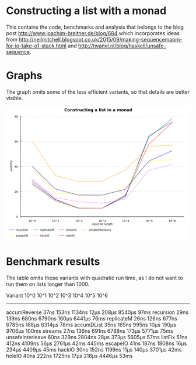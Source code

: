 Constructing a list with a monad
================================

This contains the code, benchmarks and analysis that belongs to the blog
post <http://www.joachim-breitner.de/blog/684> which incorporates ideas
from
<http://neilmitchell.blogspot.co.uk/2015/09/making-sequencemapm-for-io-take-o1-stack.html>
and <http://twanvl.nl/blog/haskell/unsafe-sequence>.

Graphs
======

The graph omits some of the less efficient variants, so that details are
better visible.

![Benchmark plot](./graphs.svg "Benchmark graph")

Benchmark results
=================

The table omits those variants with quadratic run time, as I do not want
to run them on lists longer than 1000.

  Variant              10\^0   10\^1    10\^2    10\^3    10\^4    10\^5   10\^6
  ------------------ ------- ------- -------- -------- -------- -------- -------
  accumReverse          37ns   153ns   1134ns     12µs    208µs   8540µs    97ms
  recursion             29ns   139ns    680ns   6790ns    160µs   6441µs    76ms
  replicateM            26ns   126ns    677ns   6785ns    168µs   6314µs    78ms
  accumDList            35ns   165ns    995ns     10µs    190µs   9706µs   100ms
  streams               27ns   136ns    691ns   6788ns    173µs   5771µs    75ms
  unsafeInterleave      60ns   329ns   2804ns     28µs    373µs   5605µs    57ms
  listFix               51ns   412ns   4109ns     56µs   2761µs     42ms   445ms
  escapeIO              41ns   187ns   1808ns     16µs    234µs   4409µs    45ms
  hackIO                30ns   152ns   1199ns     11µs    140µs   3701µs    42ms
  holeIO                40ns   222ns   1725ns     17µs    218µs   4446µs    53ms

